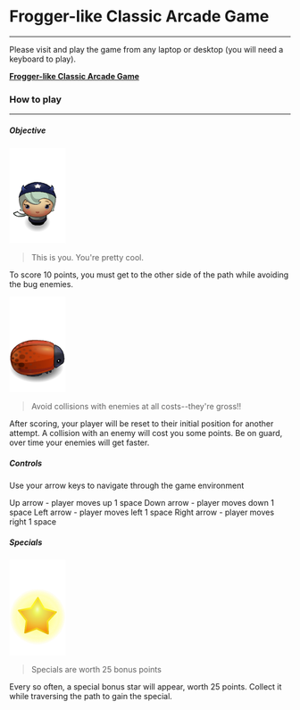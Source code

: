 # Frogger-like Classic Arcade Game
------

Please visit and play the game from any laptop or desktop (you will need a keyboard to play).

**[Frogger-like Classic Arcade Game](http://julianfresco.github.io/udacity.frontenddev.p3/)**


### How to play
------

##### Objective

![Player sprite](images/char-horn-girl.png)
> This is you. You're pretty cool.

To score 10 points, you must get to the other side of the path while avoiding the bug enemies.


![Enemy sprite](images/enemy-bug.png)
> Avoid collisions with enemies at all costs--they're gross!!


After scoring, your player will be reset to their initial position for another attempt. A collision with an enemy will cost you some points. Be on guard, over time your enemies will get faster.


##### Controls

Use your arrow keys to navigate through the game environment

Up arrow - player moves up 1 space
Down arrow - player moves down 1 space
Left arrow - player moves left 1 space
Right arrow - player moves right 1 space


##### Specials

![Special sprite](images/Star.png)
> Specials are worth 25 bonus points


Every so often, a special bonus star will appear, worth 25 points. Collect it while traversing the path to gain the special.